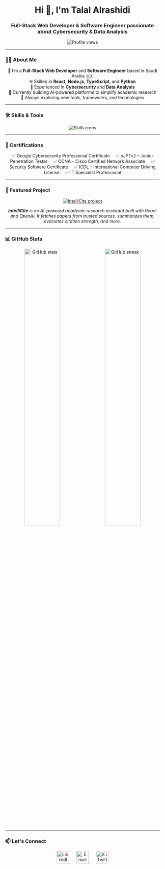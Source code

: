 <h1 align="center">Hi 👋, I'm Talal Alrashidi</h1>
<h3 align="center">Full-Stack Web Developer & Software Engineer passionate about Cybersecurity & Data Analysis</h3>

<p align="center">
  <img src="https://komarev.com/ghpvc/?username=talalrashidi&label=Profile%20views&color=0e75b6&style=flat" alt="Profile views" />
</p>

---

### 👨‍💻 About Me

<p align="center">
🧠 I’m a <strong>Full-Stack Web Developer</strong> and <strong>Software Engineer</strong> based in Saudi Arabia 🇸🇦<br/>
🌐 Skilled in <strong>React</strong>, <strong>Node.js</strong>, <strong>TypeScript</strong>, and <strong>Python</strong><br/>
🔐 Experienced in <strong>Cybersecurity</strong> and <strong>Data Analysis</strong><br/>
🚀 Currently building AI-powered platforms to simplify academic research<br/>
🎯 Always exploring new tools, frameworks, and technologies
</p>

---

### 🛠️ Skills & Tools

<p align="center">
  <img src="https://skillicons.dev/icons?i=react,nodejs,ts,js,python,mysql,postgres,html,css,tailwind,nextjs,express,docker,linux,figma,git" alt="Skills icons" />
</p>

---

### 🧾 Certifications

<p align="center">
✅ Google Cybersecurity Professional Certificate &nbsp;&nbsp;&nbsp;  
✅ eJPTv2 – Junior Penetration Tester &nbsp;&nbsp;&nbsp;  
✅ CCNA – Cisco Certified Network Associate &nbsp;&nbsp;&nbsp;  
✅ Security Software Certificate &nbsp;&nbsp;&nbsp;  
✅ ICDL – International Computer Driving License &nbsp;&nbsp;&nbsp;  
✅ IT Specialist Professional
</p>

---

### 📌 Featured Project

<p align="center">
  <a href="https://github.com/talalrashidi/IntelliCite" target="_blank" rel="noopener noreferrer">
    <img src="https://github-readme-stats.vercel.app/api/pin/?username=talalrashidi&repo=IntelliCite&theme=radical" alt="IntelliCite project" />
  </a>
</p>

<p align="center"><em><strong>IntelliCite</strong> is an AI-powered academic research assistant built with React and OpenAI. It fetches papers from trusted sources, summarizes them, evaluates citation strength, and more.</em></p>

---

### 📊 GitHub Stats

<p align="center">
  <img src="https://github-readme-stats.vercel.app/api?username=talalrashidi&show_icons=true&theme=radical&count_private=true" alt="GitHub stats" width="48%" />
  &nbsp;&nbsp;&nbsp;
  <img src="https://github-readme-streak-stats.herokuapp.com/?user=talalrashidi&theme=radical" alt="GitHub streak" width="48%" />
</p>

---

### 📫 Let's Connect

<p align="center">
  <a href="https://www.linkedin.com/in/talal-alrashedi-3a2127273/" target="_blank" rel="noopener noreferrer" style="margin-right:20px;">
    <img src="https://skillicons.dev/icons?i=linkedin" alt="LinkedIn" width="40" />
  </a>
  <a href="mailto:TalalAlrashedi24@hotmail.com" target="_blank" rel="noopener noreferrer" style="margin-right:20px;">
    <img src="https://skillicons.dev/icons?i=gmail" alt="Email" width="40" />
  </a>
  <a href="https://x.com/eng_t21" target="_blank" rel="noopener noreferrer">
    <img src="https://skillicons.dev/icons?i=twitter" alt="X / Twitter" width="40" />
  </a>
</p>
